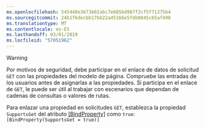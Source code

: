 ```yaml
---
ms.openlocfilehash: 545448e3673b02abc7e685bd987f2cf5f71375b4
ms.sourcegitcommit: 24b1f6decbb17bb22a45166e5fdb0845c65af498
ms.translationtype: MT
ms.contentlocale: es-ES
ms.lasthandoff: 03/01/2019
ms.locfileid: "57051962"
---
```

> [!WARNING]
> Por motivos de seguridad, debe participar en el enlace de datos de solicitud `GET` con las propiedades del modelo de página. Compruebe las entradas de los usuarios antes de asignarlas a las propiedades. Si participa en el enlace de `GET`, le puede ser útil al trabajar con escenarios que dependan de cadenas de consultas o valores de rutas.
>
> Para enlazar una propiedad en solicitudes `GET`, establezca la propiedad `SupportsGet` del atributo [[BindProperty]](/dotnet/api/microsoft.aspnetcore.mvc.bindpropertyattribute) como `true`: `[BindProperty(SupportsGet = true)]`
